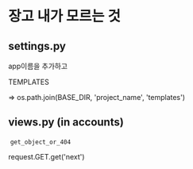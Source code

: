 # 장고 내가 모르는 것

## settings.py

app이름을 추가하고

TEMPLATES 

=> os.path.join(BASE_DIR, 'project_name', 'templates')



## views.py (in accounts)

​	`get_object_or_404`



request.GET.get('next')